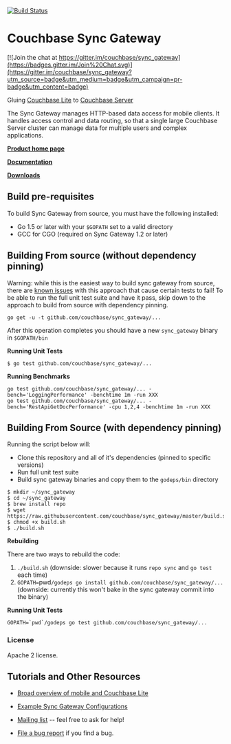 [![Build Status](http://drone.couchbasemobile.com/api/badges/couchbase/sync_gateway/status.svg)](http://drone.couchbasemobile.com/couchbase/sync_gateway)

# Couchbase Sync Gateway

[![Join the chat at https://gitter.im/couchbase/sync_gateway](https://badges.gitter.im/Join%20Chat.svg)](https://gitter.im/couchbase/sync_gateway?utm_source=badge&utm_medium=badge&utm_campaign=pr-badge&utm_content=badge)

Gluing [Couchbase Lite][COUCHBASE_LITE] to [Couchbase Server][COUCHBASE_SERVER]

The Sync Gateway manages HTTP-based data access for mobile clients. It handles access control and data routing, so that a single large Couchbase Server cluster can manage data for multiple users and complex applications.

[**Product home page**](http://www.couchbase.com/mobile)

[**Documentation**](http://developer.couchbase.com/mobile/develop/guides/sync-gateway/index.html)

[**Downloads**](http://www.couchbase.com/download#cb-mobile)

## Build pre-requisites

To build Sync Gateway from source, you must have the following installed:

* Go 1.5 or later with your `$GOPATH` set to a valid directory
* GCC for CGO (required on Sync Gateway 1.2 or later)

## Building From source (without dependency pinning)

Warning: while this is the easiest way to build sync gateway from source, there are [known issues](https://github.com/couchbase/sync_gateway/issues/1585) with this approach that cause certain tests to fail!  To be able to run the full unit test suite and have it pass, skip down to the approach to build from source with dependency pinning.

```
go get -u -t github.com/couchbase/sync_gateway/...
```

After this operation completes you should have a new `sync_gateway` binary in `$GOPATH/bin`

**Running Unit Tests**

```
$ go test github.com/couchbase/sync_gateway/...
```

**Running Benchmarks**

```
go test github.com/couchbase/sync_gateway/... -bench='LoggingPerformance' -benchtime 1m -run XXX
go test github.com/couchbase/sync_gateway/... -bench='RestApiGetDocPerformance' -cpu 1,2,4 -benchtime 1m -run XXX
```

## Building From Source (with dependency pinning)

Running the script below will:

* Clone this repository and all of it's dependencies (pinned to specific versions)
* Run full unit test suite
* Build sync gateway binaries and copy them to the `godeps/bin` directory

```
$ mkdir ~/sync_gateway
$ cd ~/sync_gateway
$ brew install repo
$ wget https://raw.githubusercontent.com/couchbase/sync_gateway/master/build.sh
$ chmod +x build.sh
$ ./build.sh
```

**Rebuilding**

There are two ways to rebuild the code:

1. `./build.sh` (downside: slower because it runs `repo sync` and `go test` each time)
1. `GOPATH=`pwd`/godeps go install github.com/couchbase/sync_gateway/...` (downside: currently this won't bake in the sync gateway commit into the binary)

**Running Unit Tests**

```
GOPATH=`pwd`/godeps go test github.com/couchbase/sync_gateway/...
```


### License

Apache 2 license.

## Tutorials and Other Resources

* [Broad overview of mobile and Couchbase Lite](https://github.com/couchbase/mobile)

* [Example Sync Gateway Configurations](https://github.com/couchbase/sync_gateway/wiki/Example-Configs)

* [Mailing list][MAILING_LIST] -- feel free to ask for help!

* [File a bug report][ISSUE_TRACKER] if you find a bug.


[COUCHBASE_LITE]: https://github.com/couchbase/couchbase-lite-ios
[COUCHDB]: http://couchdb.apache.org
[COUCHDB_API]: http://wiki.apache.org/couchdb/Complete_HTTP_API_Reference
[COUCHBASE_SERVER]: http://www.couchbase.com/couchbase-server/overview
[WALRUS]: https://github.com/couchbaselabs/walrus
[HTTPIE]: http://httpie.org
[MAILING_LIST]: https://groups.google.com/forum/?fromgroups#!forum/mobile-couchbase
[ISSUE_TRACKER]: https://github.com/couchbase/sync_gateway/issues?state=open
[MAC_STABLE_BUILD]: http://cbfs-ext.hq.couchbase.com/mobile/SyncGateway/SyncGateway-Mac.zip
